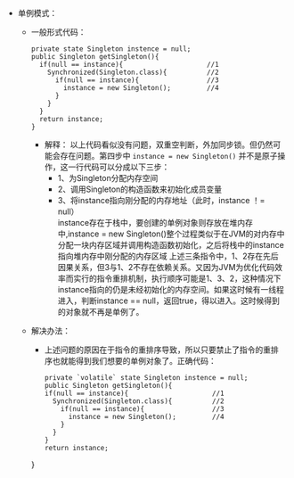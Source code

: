 - 单例模式：
  - 一般形式代码：
    ```
    private state Singleton instence = null;
    public Singleton getSingleton(){
      if(null == instance){                     //1
        Synchronized(Singleton.class){          //2
          if(null == instance){                 //3
            instance = new Singleton();         //4
          }
        }
      }
      return instance;
    }
    ```
    - 解释：
      以上代码看似没有问题，双重空判断，外加同步锁。但仍然可能会存在问题。第四步中  `instance = new Singleton()`  并不是原子操作，这一行代码可以分成以下三步：
         - 1、为Singleton分配内存空间
         - 2、调用Singleton的构造函数来初始化成员变量
         - 3、将instance指向刚分配的内存地址（此时，instance ！= null）  
         instance存在于栈中，要创建的单例对象则存放在堆内存中,instance = new Singleton()整个过程类似于在JVM的对内存中分配一块内存区域并调用构造函数初始化，之后将栈中的instance指向堆内存中刚分配的内存区域
      上述三条指令中，1、2存在先后因果关系，但3与1、2不存在依赖关系。又因为JVM为优化代码效率而实行的指令重排机制，执行顺序可能是1、3、2，这种情况下  
      instance指向的仍是未经初始化的内存空间。如果这时候有一线程进入，判断instance == null，返回true，得以进入。这时候得到的对象就不再是单例了。

  - 解决办法：
    - 上述问题的原因在于指令的重排序导致，所以只要禁止了指令的重排序也就能得到我们想要的单例对象了。正确代码：
      ```
      private `volatile` state Singleton instence = null;
      public Singleton getSingleton(){
      if(null == instance){                     //1
        Synchronized(Singleton.class){          //2
          if(null == instance){                 //3
            instance = new Singleton();         //4
          }
        }
      }
      return instance;
    }
      ```
